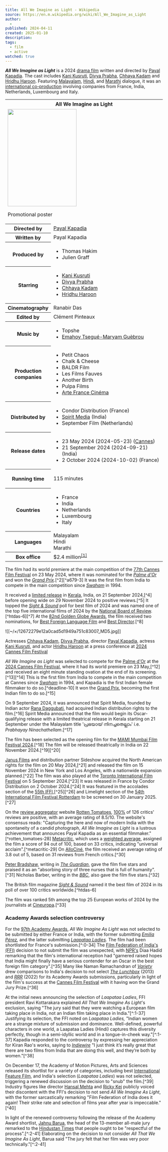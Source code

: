 ```yaml
---
title: All We Imagine as Light - Wikipedia
source: https://en.m.wikipedia.org/wiki/All_We_Imagine_as_Light
author:
  - 
published: 2024-04-11
created: 2025-01-10
description: 
tags:
  - film
  - active
watched: true
---
```

***All We Imagine as Light*** is a 2024 [drama film](https://en.m.wikipedia.org/wiki/Drama_\(film_and_television\) "Drama (film and television)") written and directed by [Payal Kapadia](https://en.m.wikipedia.org/wiki/Payal_Kapadia_\(filmmaker\) "Payal Kapadia (filmmaker)"). The cast includes [Kani Kusruti](https://en.m.wikipedia.org/wiki/Kani_Kusruti "Kani Kusruti"), [Divya Prabha](https://en.m.wikipedia.org/wiki/Divya_Prabha "Divya Prabha"), [Chhaya Kadam](https://en.m.wikipedia.org/wiki/Chhaya_Kadam "Chhaya Kadam") and [Hridhu Haroon](https://en.m.wikipedia.org/wiki/Hridhu_Haroon "Hridhu Haroon"). Featuring [Malayalam](https://en.m.wikipedia.org/wiki/Malayalam "Malayalam"), [Hindi](https://en.m.wikipedia.org/wiki/Hindi "Hindi"), and [Marathi](https://en.m.wikipedia.org/wiki/Marathi_language "Marathi language") dialogue, it was an [international co-production](https://en.m.wikipedia.org/wiki/International_co-production "International co-production") involving companies from France, India, Netherlands, Luxembourg and Italy.

<table><tbody><tr><th colspan="2">All We Imagine as Light</th></tr><tr><td colspan="2"><span><a href="https://en.m.wikipedia.org/wiki/File:All_We_Imagine_as_Light_film_poster.jpg"><img src="https://upload.wikimedia.org/wikipedia/en/thumb/1/1c/All_We_Imagine_as_Light_film_poster.jpg/220px-All_We_Imagine_as_Light_film_poster.jpg" width="220" height="311"></a></span><p>Promotional poster</p></td></tr><tr><th scope="row">Directed by</th><td><a href="https://en.m.wikipedia.org/wiki/Payal_Kapadia_(filmmaker)">Payal Kapadia</a></td></tr><tr><th scope="row">Written by</th><td>Payal Kapadia</td></tr><tr><th scope="row">Produced by</th><td><div><ul><li>Thomas Hakim</li><li>Julien Graff</li></ul></div></td></tr><tr><th scope="row">Starring</th><td><div><ul><li><a href="https://en.m.wikipedia.org/wiki/Kani_Kusruti">Kani Kusruti</a></li><li><a href="https://en.m.wikipedia.org/wiki/Divya_Prabha">Divya Prabha</a></li><li><a href="https://en.m.wikipedia.org/wiki/Chhaya_Kadam">Chhaya Kadam</a></li><li><a href="https://en.m.wikipedia.org/wiki/Hridhu_Haroon">Hridhu Haroon</a></li></ul></div></td></tr><tr><th scope="row">Cinematography</th><td>Ranabir Das</td></tr><tr><th scope="row">Edited by</th><td>Clément Pinteaux</td></tr><tr><th scope="row">Music by</th><td><div><ul><li>Topshe</li><li><a href="https://en.m.wikipedia.org/wiki/Emahoy_Tsegu%C3%A9-Maryam_Gu%C3%A8brou">Emahoy Tsegué-Maryam Guèbrou</a></li></ul></div></td></tr><tr><th scope="row"><p>Production<br>companies</p></th><td><div><ul><li>Petit Chaos</li><li>Chalk &amp; Cheese</li><li>BALDR Film</li><li>Les Films Fauves</li><li>Another Birth</li><li>Pulpa Films</li><li><a href="https://en.m.wikipedia.org/wiki/Arte_France_Cin%C3%A9ma">Arte France Cinéma</a></li></ul></div></td></tr><tr><th scope="row">Distributed by</th><td><div><ul><li>Condor Distribution (France)</li><li><a href="https://en.m.wikipedia.org/wiki/Rana_Daggubati">Spirit Media</a> (India)</li><li>September Film (Netherlands)</li></ul></div></td></tr><tr><th scope="row"><p>Release dates</p></th><td><div><ul><li>23&nbsp;May&nbsp;2024<span>&nbsp;(<span>2024-05-23</span>)</span> (<a href="https://en.m.wikipedia.org/wiki/2024_Cannes_Film_Festival">Cannes</a>)</li><li>21&nbsp;September&nbsp;2024<span>&nbsp;(<span>2024-09-21</span>)</span> (India)</li><li>2&nbsp;October&nbsp;2024<span>&nbsp;(<span>2024-10-02</span>)</span> (France)</li></ul></div></td></tr><tr><th scope="row"><p>Running time</p></th><td>115 minutes</td></tr><tr><th scope="row">Countries</th><td><div><ul><li>France</li><li>India</li><li>Netherlands</li><li>Luxembourg</li><li>Italy</li></ul></div></td></tr><tr><th scope="row">Languages</th><td>Malayalam<br>Hindi<br>Marathi</td></tr><tr><th scope="row">Box office</th><td>$2.4 million<sup><a href="https://en.m.wikipedia.org/wiki/#cite_note-BOM-1"><span>[</span>1<span>]</span></a></sup></td></tr></tbody></table>

The film had its world premiere at the main competition of the [77th Cannes Film Festival](https://en.m.wikipedia.org/wiki/2024_Cannes_Film_Festival "2024 Cannes Film Festival") on 23 May 2024, where it was nominated for the *[Palme d'Or](https://en.m.wikipedia.org/wiki/Palme_d%27Or "Palme d'Or")* and won the [*Grand Prix*](https://en.m.wikipedia.org/wiki/Grand_Prix_\(Cannes_Film_Festival\) "Grand Prix (Cannes Film Festival)").[^2][^a679-3] It was the first film from India to compete in the main competition since *[Swaham](https://en.m.wikipedia.org/wiki/Swaham "Swaham")* in 1994.

It received a [limited release](https://en.m.wikipedia.org/wiki/Limited_release "Limited release") in [Kerala](https://en.m.wikipedia.org/wiki/Kerala "Kerala"), India, on 21 September 2024,[^4] before opening wide on 29 November 2024 to positive reviews.[^5] It topped the *[Sight & Sound](https://en.m.wikipedia.org/wiki/Sight_%26_Sound "Sight & Sound")* poll for best film of 2024 and was named one of the top five international films of 2024 by the [National Board of Review](https://en.m.wikipedia.org/wiki/National_Board_of_Review "National Board of Review").[^htdas-6][^7] At the [82nd Golden Globe Awards](https://en.m.wikipedia.org/wiki/82nd_Golden_Globe_Awards "82nd Golden Globe Awards"), the film received two nominations, for [Best Foreign Language Film](https://en.m.wikipedia.org/wiki/Golden_Globe_Award_for_Best_Foreign_Language_Film "Golden Globe Award for Best Foreign Language Film") and [Best Director](https://en.m.wikipedia.org/wiki/Golden_Globe_Award_for_Best_Director "Golden Globe Award for Best Director").[^8]

![[~/×/12672279e12a0cad5d1949a751c83007_MD5.jpg]]

Actresses [Chhaya Kadam](https://en.m.wikipedia.org/wiki/Chhaya_Kadam "Chhaya Kadam"), [Divya Prabha](https://en.m.wikipedia.org/wiki/Divya_Prabha "Divya Prabha"), director [Payal Kapadia](https://en.m.wikipedia.org/wiki/Payal_Kapadia_\(filmmaker\) "Payal Kapadia (filmmaker)"), actress [Kani Kusruti](https://en.m.wikipedia.org/wiki/Kani_Kusruti "Kani Kusruti"), and actor [Hridhu Haroon](https://en.m.wikipedia.org/wiki/Hridhu_Haroon "Hridhu Haroon") at a press conference at [2024 Cannes Film Festival](https://en.m.wikipedia.org/wiki/2024_Cannes_Film_Festival "2024 Cannes Film Festival")

*All We Imagine as Light* was selected to compete for the [Palme d'Or](https://en.m.wikipedia.org/wiki/Palme_d%27Or "Palme d'Or") at the [2024 Cannes Film Festival](https://en.m.wikipedia.org/wiki/2024_Cannes_Film_Festival "2024 Cannes Film Festival"), where it had its world premiere on 23 May,[^12] and received an eight minute standing ovation at the end of its screening.[^13][^14] This is the first film from India to compete in the main competition at Cannes since *[Swaham](https://en.m.wikipedia.org/wiki/Swaham "Swaham")* in 1994, and Kapadia is the first Indian female filmmaker to do so.[^deadline-10] It won the [Grand Prix](https://en.m.wikipedia.org/wiki/Grand_Prix_\(Cannes_Film_Festival\) "Grand Prix (Cannes Film Festival)"), becoming the first Indian film to do so.[^15]

On 9 September 2024, it was announced that Spirit Media, founded by Indian actor [Rana Daggubati](https://en.m.wikipedia.org/wiki/Rana_Daggubati "Rana Daggubati"), had acquired Indian distribution rights to the film.[^16] Spirit Media announced that the film would begin its Oscar-qualifying release with a limited theatrical release in Kerala starting on 21 September under the Malayalam title 'പ്രഭയായ് നിനച്ചതെല്ലാം' i.e. *Prabhayay Ninachathellam*.[^17]

The film has been selected as the opening film for the [MAMI Mumbai Film Festival 2024](https://en.m.wikipedia.org/wiki/MAMI_Mumbai_Film_Festival_2024 "MAMI Mumbai Film Festival 2024").[^18] The film will be released theatrically in India on 22 November 2024.[^19][^20]

[Janus Films](https://en.m.wikipedia.org/wiki/Janus_Films "Janus Films") and distribution partner Sideshow acquired the North American rights for the film on 20 May 2024,[^21] and released the film on 15 November 2024 in New York and Los Angeles, with a nationwide expansion planned.[^22] The film was also played at the [Toronto International Film Festival](https://en.m.wikipedia.org/wiki/2024_Toronto_International_Film_Festival "2024 Toronto International Film Festival") on 5 September 2024.[^23] It was released in France by Condor Distribution on 2 October 2024.[^24] It was featured in the accolades section of the [55th IFFI](https://en.m.wikipedia.org/wiki/55th_International_Film_Festival_of_India "55th International Film Festival of India"),[^25][^26] and Limelight section of the [54th International Film Festival Rotterdam](https://en.m.wikipedia.org/wiki/54th_International_Film_Festival_Rotterdam "54th International Film Festival Rotterdam") to be screened on 30 January 2025.[^27]

On the [review aggregator](https://en.m.wikipedia.org/wiki/Review_aggregator "Review aggregator") website [Rotten Tomatoes](https://en.m.wikipedia.org/wiki/Rotten_Tomatoes "Rotten Tomatoes"), [100%](https://en.m.wikipedia.org/wiki/List_of_films_with_a_100%25_rating_on_Rotten_Tomatoes "List of films with a 100% rating on Rotten Tomatoes") of 126 critics' reviews are positive, with an average rating of 8.5/10. The website's consensus reads: "Capturing the here and now of modern India with the spontaneity of a candid photograph, *All We Imagine as Light* is a lustrous achievement that announces Payal Kapadia as an essential filmmaker."[^rotten_tomatoes-28] [Metacritic](https://en.m.wikipedia.org/wiki/Metacritic "Metacritic"), which uses a [weighted average](https://en.m.wikipedia.org/wiki/Weighted_arithmetic_mean "Weighted arithmetic mean"), assigned the film a score of 94 out of 100, based on 33 critics, indicating "universal acclaim".[^metacritic-29] On [AlloCiné](https://en.m.wikipedia.org/wiki/AlloCin%C3%A9 "AlloCiné"), the film received an average rating of 3.8 out of 5, based on 31 reviews from French critics.[^30]

[Peter Bradshaw](https://en.m.wikipedia.org/wiki/Peter_Bradshaw "Peter Bradshaw"), writing in *[The Guardian](https://en.m.wikipedia.org/wiki/The_Guardian "The Guardian")*, gave the film five stars and praised it as an "absorbing story of three nurses that is full of humanity".[^31] Nicholas Barber, writing in the *[BBC](https://en.m.wikipedia.org/wiki/BBC "BBC")*, also gave the film five stars.[^32]

The British film magazine *[Sight & Sound](https://en.m.wikipedia.org/wiki/Sight_%26_Sound "Sight & Sound")* named it the best film of 2024 in its poll of over 100 critics worldwide.[^htdas-6]

The film was ranked 5th among the top 25 European works of 2024 by the journalists at [Cineuropa](https://en.m.wikipedia.org/wiki/Cineuropa "Cineuropa").[^33]

### Academy Awards selection controversy

For the [97th Academy Awards](https://en.m.wikipedia.org/wiki/97th_Academy_Awards "97th Academy Awards"), *All We Imagine As Light* was not selected to be submitted by either France or India, with the former submitting *[Emilia Pérez](https://en.m.wikipedia.org/wiki/Emilia_P%C3%A9rez "Emilia Pérez"),* and the latter submitting *[Laapataa Ladies](https://en.m.wikipedia.org/wiki/Laapataa_Ladies "Laapataa Ladies").* The film had been shortlisted for France's submission.[^:0-34] The [Film Federation of India's (FFI)](https://en.m.wikipedia.org/wiki/Film_Federation_of_India "Film Federation of India") decision to not submit the film was unexpected, with [NPR's](https://en.m.wikipedia.org/wiki/NPR "NPR") Diaa Hadid remarking that the film's international reception had "garnered raised hopes that India might finally have a serious contender for an Oscar in the best foreign film category".[^35] Many like Naman Ramachandran of *[Variety](https://en.m.wikipedia.org/wiki/Variety_\(magazine\) "Variety (magazine)")* drew comparisons to India's decision to not select *[The Lunchbox](https://en.m.wikipedia.org/wiki/The_Lunchbox "The Lunchbox")* (2013) and *[RRR](https://en.m.wikipedia.org/wiki/RRR "RRR")* (2022) for its Academy Awards submissions, particularly in light of the film's success at the [Cannes Film Festival](https://en.m.wikipedia.org/wiki/Cannes_Film_Festival "Cannes Film Festival") with it having won the Grand Jury Prize.[^36]

At the initial news announcing the selection of *Laapataa Ladies*, FFI president Ravi Kottarakara explained *All That We Imagine As Light*'s exclusion, saying "The jury said that they were watching a European film taking place in India, not an Indian film taking place in India."[^:1-37] Justifying its selection, the FFI noted on *Laapataa Ladies,* "Indian women are a strange mixture of submission and dominance. Well-defined, powerful characters in one world, a Laapataa Ladies (Hindi) captures this diversity perfectly, though in a semi-idyllic world and in a tongue-in-cheek way."[^:1-37] Kapadia responded to the controversy by expressing her appreciation for Kiran Rao's works, saying to *[Indiewire](https://en.m.wikipedia.org/wiki/IndieWire "IndieWire")* "I just think it’s really great that there are two films from India that are doing this well, and they’re both by women."[^38]

On December 17, the Academy of Motion Pictures, Arts and Sciences released its shortlist for a variety of categories, including best [International Feature Film](https://en.m.wikipedia.org/wiki/Academy_Award_for_Best_International_Feature_Film "Academy Award for Best International Feature Film"), and India's selection (*Laapataa Ladies*) was not selected, triggering a renewed discussion on the decision to "snub" the film.[^39] Industry figures like director [Hansal Mehta](https://en.m.wikipedia.org/wiki/Hansal_Mehta "Hansal Mehta") and [Ricky Kej](https://en.m.wikipedia.org/wiki/Ricky_Kej "Ricky Kej") publicly voiced their discontent with the FFI's decision to not send *All We Imagine As Light*, with the former sarcastically remarking "Film Federation of India does it again! Their strike rate and selection of films year after year is impeccable."[^40]

In light of the renewed controversy following the release of the Academy Award shortlist, [Jahnu Barua](https://en.m.wikipedia.org/wiki/Jahnu_Barua "Jahnu Barua"), the head of the 13-member all-male jury remarked to the [Hindustan Times](https://en.m.wikipedia.org/wiki/Hindustan_Times "Hindustan Times") that people ought to be "respectful of the process".[^:2-41] Elaborating on the decision to not consider *All That We Imagine As Light*, Barua said "The jury felt that her film was very poor technically."[^:2-41]